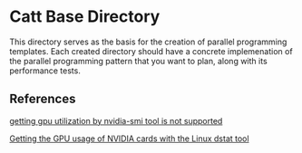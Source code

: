 # Catt Base Directory

This directory serves as the basis for the creation of parallel programming templates. Each created directory should have a concrete implemenation of the parallel programming pattern that you want to plan, along with its performance tests.

## References

[getting gpu utilization by nvidia-smi tool is not supported](https://devtalk.nvidia.com/default/topic/979504/linux/getting-gpu-utilization-by-nvidia-smi-tool-is-not-supported/)

[Getting the GPU usage of NVIDIA cards with the Linux dstat tool](http://blog.datumbox.com/getting-the-gpu-usage-of-nvidia-cards-with-the-linux-dstat-tool/)